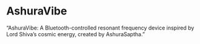 # AshuraVibe
“AshuraVibe: A Bluetooth-controlled resonant frequency device inspired by Lord Shiva’s cosmic energy, created by AshuraSaptha.”
